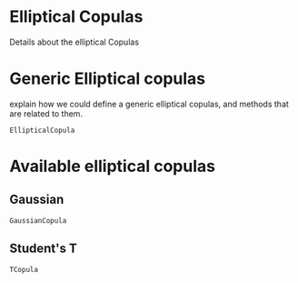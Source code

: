 # Elliptical Copulas


Details about the elliptical Copulas

# Generic Elliptical copulas

explain how we could define a generic elliptical copulas, and methods that are related to them. 

```@docs
EllipticalCopula
```

# Available elliptical copulas

## Gaussian

```@docs
GaussianCopula
```

## Student's T

```@docs
TCopula
```